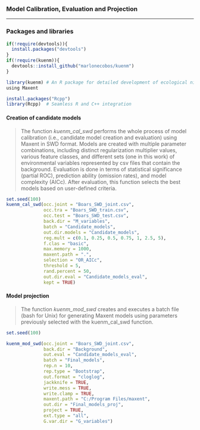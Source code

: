 ### Model Calibration, Evaluation and Projection
----------

### Packages and libraries

```r
if(!require(devtools)){
  install.packages("devtools")
}
if(!require(kuenm)){
  devtools::install_github("marlonecobos/kuenm")
}

library(kuenm) # An R package for detailed development of ecological niche models
using Maxent

install.packages("Rcpp")
library(Rcpp)  # Seamless R and C++ integration
```

#### Creation of candidate models
>The function *kuenm_cal_swd* performs the whole process of model calibration (i.e., candidate model creation and evaluation) using Maxent in SWD format. Models are created with multiple parameter combinations, including distinct regularization multiplier values, various feature classes, and different sets (one in this work) of environmental variables represented by csv files that contain the background. Evaluation is done in terms of statistical significance (partial ROC), prediction ability (omission rates), and model complexity (AICc). After evaluation, this function selects the best models based on user-defined criteria. 

```r
set.seed(100)
kuenm_cal_swd(occ.joint = "Boars_SWD_joint.csv",
              occ.tra = "Boars_SWD_train.csv",
              occ.test = "Boars_SWD_test.csv",
              back.dir = "M_variables",
              batch = "Candidate_models",
              out.dir.models = "Candidate_models",
              reg.mult = c(0.1, 0.25, 0.5, 0.75, 1, 2.5, 5),
              f.clas = "basic",
              max.memory = 1000,
              maxent.path = ".",
              selection = "OR_AICc",
              threshold = 5,
              rand.percent = 50,
              out.dir.eval = "Candidate_models_eval",
              kept = TRUE)
```

#### Model projection
>The function *kuenm_mod_swd* creates and executes a batch file (bash for Unix) for generating Maxent models using parameters previously selected with the kuenm_cal_swd function.

```r
set.seed(100)

kuenm_mod_swd(occ.joint = "Boars_SWD_joint.csv",
              back.dir = "Background",
              out.eval = "Candidate_models_eval",
              batch = "Final_models",
              rep.n = 10,
              rep.type = "Bootstrap",
              out.format = "cloglog",
              jackknife = TRUE,
              write.mess = TRUE,
              write.clamp = TRUE,
              maxent.path = "C:/Program Files/maxent",
              out.dir = "Final_models_proj",
              project = TRUE,
              ext.type = "all",
              G.var.dir = "G_variables")
```


